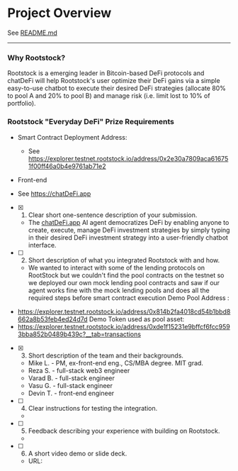 # Project Overview
See [README.md](./README.md)

---

### Why Rootstock?
Rootstock is a emerging leader in Bitcoin-based DeFi protocols and chatDeFi will help Rootstock's user optimize their DeFi gains via a simple easy-to-use chatbot to execute their desired DeFi strategies (allocate 80% to pool A and 20% to pool B) and manage risk (i.e. limit lost to 10% of portfolio).

### Rootstock "Everyday DeFi" Prize Requirements ###
- Smart Contract Deployment Address: 
    * See https://explorer.testnet.rootstock.io/address/0x2e30a7809aca616751f00ff46a0b4e9761ab71e2

- Front-end
* See https://chatDeFi.app

- [x] 1) Clear short one-sentence description of your submission.
    * The [chatDeFi.app](http://chatdefi.app) AI agent democratizes DeFi by enabling anyone to create, execute, manage DeFi investment strategies by simply typing in their desired DeFi investment strategy into a user-friendly chatbot interface.

- [ ] 2) Short description of what you integrated Rootstock with and how.
    * We wanted to interact with some of the lending protocols on RootStock but we couldn't find the pool contracts on the testnet so we deployed our own mock lending pool contracts and saw if our agent works fine with the mock lending pools and does all the required steps before smart contract execution
Demo Pool Address :
* https://explorer.testnet.rootstock.io/address/0x814b2fa4018cd54b1bbd8662a8b53feb4ed24d7d
Demo Token used as pool asset:
* https://explorer.testnet.rootstock.io/address/0xde1f15231e9bffcf6fcc9593bba852b0489b439c?__tab=transactions

- [x] 3) Short description of the team and their backgrounds.
    * Mike L. - PM, ex-front-end eng., CS/MBA degree. MIT grad.
    * Reza S. - full-stack web3 engineer 
    * Varad B. - full-stack engineer
    * Vasu G. - full-stack engineer
    * Devin T. - front-end engineer
- [ ] 4) Clear instructions for testing the integration.
    * 

- [ ] 5) Feedback describing your experience with building on Rootstock.
    * 

- [ ] 6) A short video demo or slide deck.
    * URL: 
